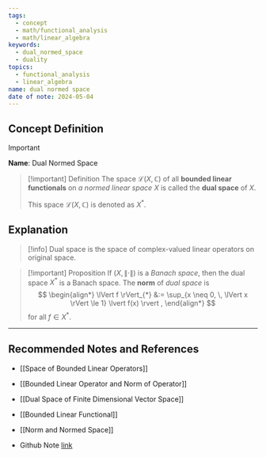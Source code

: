 ```yaml
---
tags:
  - concept
  - math/functional_analysis
  - math/linear_algebra
keywords:
  - dual_normed_space
  - duality
topics:
  - functional_analysis
  - linear_algebra
name: dual normed space
date of note: 2024-05-04
---
```


## Concept Definition

>[!important]
>**Name**:  Dual Normed Space


>[!important] Definition
>The space $\mathcal{L}(X, \mathbb{C})$ of all **bounded linear functionals** on *a normed linear space* $X$ is called the **dual space** of $X$. 
>
>This space $\mathcal{L}(X, \mathbb{C})$ is denoted as $X^{*}$.

## Explanation

>[!info]
>Dual space is the space of complex-valued linear operators on original space. 

>[!important] Proposition
>If $(X, \lVert \cdot \rVert)$ is a *Banach space*,  then the dual space $X^{*}$ is a Banach space.  The **norm** of *dual space* is 
>$$
> \begin{align*}
> \lVert f \rVert_{*}  &:= \sup_{x \neq 0, \, \lVert x \rVert  \le 1} \lvert f(x) \rvert  ,
> \end{align*} 
>$$ 
>for all $f \in X^{*}$.



-----------
##  Recommended Notes and References


- [[Space of Bounded Linear Operators]]
- [[Bounded Linear Operator and Norm of Operator]]
- [[Dual Space of Finite Dimensional Vector Space]]

- [[Bounded Linear Functional]]
- [[Norm and Normed Space]]
- Github Note [link](https://github.com/TianpeiLuke/SelfStudyNotes/tree/master/self-study/probability_and_measure_theory)